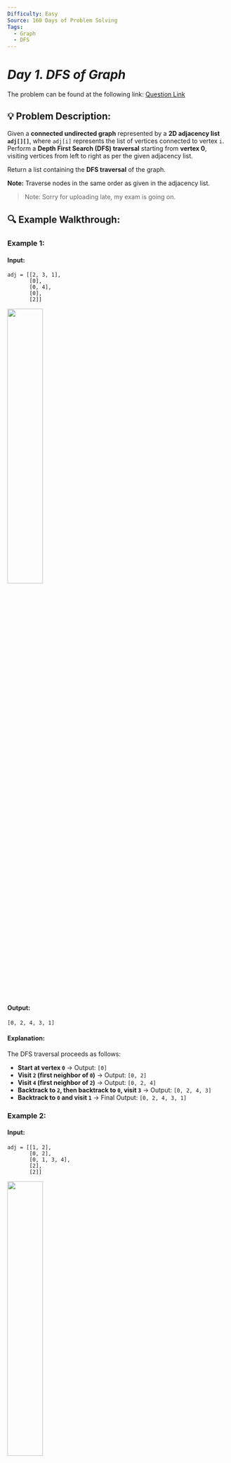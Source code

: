 ```yaml
---
Difficulty: Easy
Source: 160 Days of Problem Solving
Tags:
  - Graph
  - DFS
---
```


#  _Day 1. DFS of Graph_ 

The problem can be found at the following link: [Question Link](https://www.geeksforgeeks.org/batch/gfg-160-problems/track/graph-gfg-160/problem/depth-first-traversal-for-a-graph)

## 💡 **Problem Description:**

Given a **connected undirected graph** represented by a **2D adjacency list `adj[][]`**, where `adj[i]` represents the list of vertices connected to vertex `i`.  
Perform a **Depth First Search (DFS) traversal** starting from **vertex 0**, visiting vertices from left to right as per the given adjacency list.

Return a list containing the **DFS traversal** of the graph.

**Note:** Traverse nodes in the same order as given in the adjacency list.

> Note: Sorry for uploading late, my exam is going on.

## 🔍 **Example Walkthrough:**

### **Example 1:**

#### **Input:**

```
adj = [[2, 3, 1],
       [0],
       [0, 4],
       [0],
       [2]]
```

<img src="https://github.com/user-attachments/assets/5ab8ff7f-c58c-4035-9993-4de191cf627b" width="40%">

#### **Output:**

```
[0, 2, 4, 3, 1]
```

#### **Explanation:**

The DFS traversal proceeds as follows:

- **Start at vertex `0`** → Output: `[0]`
- **Visit `2` (first neighbor of `0`)** → Output: `[0, 2]`
- **Visit `4` (first neighbor of `2`)** → Output: `[0, 2, 4]`
- **Backtrack to `2`, then backtrack to `0`, visit `3`** → Output: `[0, 2, 4, 3]`
- **Backtrack to `0` and visit `1`** → Final Output: `[0, 2, 4, 3, 1]`

### **Example 2:**

#### **Input:**

```
adj = [[1, 2],
       [0, 2],
       [0, 1, 3, 4],
       [2],
       [2]]
```

<img src="https://github.com/user-attachments/assets/ab16fb62-988e-4cf6-be87-6aacb50fe9c5" width="40%">

#### **Output:**

```
[0, 1, 2, 3, 4]
```

#### **Explanation:**

The DFS traversal proceeds as follows:

- **Start at vertex `0`** → Output: `[0]`
- **Visit `1` (first neighbor of `0`)** → Output: `[0, 1]`
- **Visit `2` (first neighbor of `1`)** → Output: `[0, 1, 2]`
- **Visit `3` (first neighbor of `2`)** → Output: `[0, 1, 2, 3]`
- **Backtrack to `2` and visit `4`** → Final Output: `[0, 1, 2, 3, 4]`

## **Constraints:**

- $1 \leq$ `adj.size()` $\leq 10^4$
- $1 \leq$ `adj[i][j]` $\leq 10^4$

## 🎯 **My Approach:**

### **Algorithm Steps:**

-Initialize: Create a visited[] array to keep track of visited nodes.
-Create an empty result list to store DFS traversal order.
-Start DFS from Node 0:
-Call the recursive dfs(node) function starting from node 0.
-In the dfs(node) Function:
-Mark the current node as visited.
-Add the current node to the result list.
-Recursively visit all unvisited adjacent nodes.
-Return the Result List after traversal completes..

## 🕒 **Time and Auxiliary Space Complexity**

- **Expected Time Complexity:** O(V + E), since each vertex and edge is visited once.
- **Expected Auxiliary Space Complexity:** O(V), as we store the visited array and recursive function calls.

## 📝 **Solution Code**
## **Code (Java)**

```java
class Solution {
    public ArrayList<Integer> dfs(ArrayList<ArrayList<Integer>> adj) {
        ArrayList<Integer> r = new ArrayList<>();
        boolean[] v = new boolean[adj.size()];
        for (int i = 0; i < adj.size(); i++) if (!v[i]) go(i, adj, v, r);
        return r;
    }
    void go(int i, ArrayList<ArrayList<Integer>> a, boolean[] v, ArrayList<Integer> r) {
        v[i] = true;
        r.add(i);
        for (int j : a.get(i)) if (!v[j]) go(j, a, v, r);
    }
}
```
## 🎯 **Contribution and Support:**

For discussions, questions, or doubts related to this solution, feel free to connect on LinkedIn: [Any Questions](https://www.linkedin.com/in/sanjana-yadav007). Let’s make this learning journey more collaborative!

⭐ **If you find this helpful, please give this repository a star!** ⭐

---

